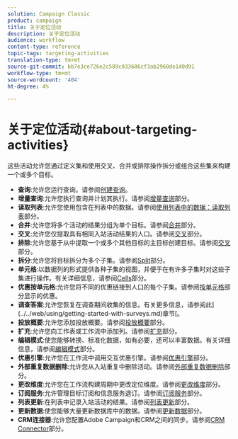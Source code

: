 ```yaml
---
solution: Campaign Classic
product: campaign
title: 关于定位活动
description: 关于定位活动
audience: workflow
content-type: reference
topic-tags: targeting-activities
translation-type: tm+mt
source-git-commit: bb7e3ce726e2c589c033686cf3ab2960de140d91
workflow-type: tm+mt
source-wordcount: '404'
ht-degree: 4%

---
```



# 关于定位活动{#about-targeting-activities}

这些活动允许您通过定义集和使用交叉、合并或排除操作拆分或组合这些集来构建一个或多个目标。

* **查询**:允许您运行查询。请参阅[创建查询](../../workflow/using/query.md#creating-a-query)。
* **增量查询**:允许您执行查询并计划其执行。请参阅[增量查询](../../workflow/using/incremental-query.md)部分。
* **读取列表**:允许您使用包含在列表中的数据。请参阅[使用列表中的数据：读取列表](../../platform/using/import-export-workflows.md#using-data-from-a-list--read-list)部分。
* **合并**:允许您将多个活动的结果分组为单个目标。请参阅[合并](../../workflow/using/union.md)部分。
* **交叉**:允许您仅提取具有相同入站活动结果的人口。请参阅[交叉](../../workflow/using/intersection.md)部分。
* **排除**:允许您基于从中提取一个或多个其他目标的主目标创建目标。请参阅[交叉](../../workflow/using/intersection.md)部分。
* **拆分**:允许您将目标拆分为多个子集。请参阅[Split](../../workflow/using/split.md)部分。
* **单元格**:以数据列的形式提供各种子集的视图，并便于在有许多子集时对这些子集进行操作。有关详细信息，请参阅[Cells](../../workflow/using/cells.md)部分。
* **优惠按单元格**:允许您将不同的优惠链接到人口的每个子集。请参阅[按单元格](../../workflow/using/offers-by-cell.md)部分显示的优惠。
* **调查答案**:允许您恢复在调查期间收集的信息。有关更多信息，请参阅此](../../web/using/getting-started-with-surveys.md)章节[。
* **投放概要**:允许您添加投放概要。请参阅[投放概要](../../workflow/using/delivery-outline.md)部分。
* **扩充**:允许您向工作表或工作流中添加列。请参阅[扩充](../../workflow/using/enrichment.md)部分。
* **编辑模式**:使您能够转换、标准化数据，如有必要，还可以丰富数据。有关详细信息，请参阅[编辑模式](../../workflow/using/edit-schema.md)部分。
* **优惠引擎**:允许您在工作流中调用交互优惠引擎。请参阅[优惠引擎](../../workflow/using/offer-engine.md)部分。
* **外部重复数据删除**:允许您从入站重复中删除活动。请参阅[外部重复数据删除](../../workflow/using/deduplication.md)部分。
* **更改维度**:允许您在工作流构建周期中更改定位维度。请参阅[更改维度](../../workflow/using/change-dimension.md)部分。
* **订阅服务**:允许管理目标订阅和信息服务退订。请参阅[订阅服务](../../workflow/using/subscription-services.md)部分。
* **列表更新**:在列表中记录入站活动的结果。请参阅[列表更新](../../workflow/using/list-update.md)部分。
* **更新数据**:使您能够大量更新数据库中的数据。请参阅[更新数据](../../workflow/using/update-data.md)部分。
* **CRM连接器**:允许您配置Adobe Campaign和CRM之间的同步。请参阅[CRM Connector](../../workflow/using/crm-connector.md)部分。

